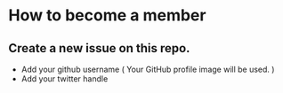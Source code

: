 # How to become a member

## Create a new issue on this repo.

- Add your github username ( Your GitHub profile image will be used. )
- Add your twitter handle
